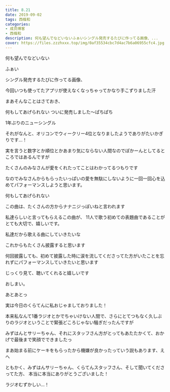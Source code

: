 ```yaml
---
title: 8.21
date: 2019-09-02
tags: 西條和
categories: 
- 成员博客
- 西條和
description: 何も望んでなどいないふぁいシングル発売するたびに作ってる画像、...
cover: https://files.zzzhxxx.top/img/0af35534cbc7d4ac7b6a06955cfc4.jpg 
---
```






























何も望んでなどいない









































ふぁい













シングル発売するたびに作ってる画像、












今回いつも使ってたアプリが使えなくなっちゃってかなり手こずりました汗























まあそんなことはさておき、

何もしてあげられない
ついに発売しました〜ぱちぱち









1年ぶりのニューシングル






それがなんと、オリコンでウィークリー4位となりましたようでありがたいかぎりです…！



















実を言うと数字とか順位とかあまり気にならない人間なのでぽかーんとしてるところではあるんですが





たくさんのみなさんが愛をくれたってことはわかってるつもりです
















なのでみなさんからもらったいっぱいの愛を無駄にしないように一回一回心を込めてパフォーマンスしようと思います。















何もしてあげられない











この曲は、たくさんの方からナナニジっぽいねと言われます













私達らしいと言ってもらえるこの曲が、
11人で歌う初めての表題曲であることがとても大切で、嬉しいです。













私達だから歌える曲にしていきたいな















これからもたくさん披露すると思います














何回披露しても、初めて披露した時に涙を流してくださってた方がいたことを忘れずにパフォーマンスしていきたいと思います











じっくり見て、聴いてくれると嬉しいです




















おしまい。











あとあとっ









実は今日のくらてんに私おじゃましておりました！












本来私なんて1番ラジオとかでちゃいけない人間で、さらにとてつもなく久しぶりのラジオということで緊張どころじゃない騒ぎだったんですが









みずはんとサリーちゃん、それにスタッフさん方がとってもあたたかくて、おかげで最後まで笑顔でできましたっ












まあ始まる前にケーキをもらったから機嫌が良かったっていう説もあります、えへ











ともかく、みずはんサリーちゃん、くらてんスタッフさん、そして聞いてくださってた方、
本当に本当にありがとうございました！













ラジオむずかしい…！


